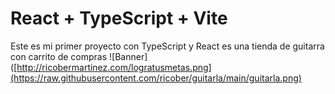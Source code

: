 # React + TypeScript + Vite
Este es mi primer proyecto con TypeScript y React es una tienda de guitarra con  carrito de compras
![Banner]([http://ricobermartinez.com/logratusmetas.png](https://raw.githubusercontent.com/ricober/guitarla/main/guitarla.png)

